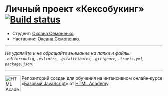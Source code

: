 # Личный проект «Кексобукинг» [![Build status][travis-image]][travis-url]

* Студент: [Оксана Семоненко](https://up.htmlacademy.ru/javascript/9/user/182432).
* Наставник:  [Оксана Семоненко](https://up.htmlacademy.ru/javascript/9/user/182432).

---

_Не удаляйте и не обращайте внимание на папки и файлы:_<br>
_`.editorconfig`, `.eslintrc`, `.gitattributes`, `.gitignore`, `.travis.yml`, `package.json`._

---

<a href="https://htmlacademy.ru/intensive/javascript"><img align="left" width="50" height="50" title="HTML Academy" src="https://up.htmlacademy.ru/static/img/intensive/javascript/logo-for-github.svg"></a>

Репозиторий создан для обучения на интенсивном онлайн‑курсе «[Базовый JavaScript](https://htmlacademy.ru/intensive/javascript)» от [HTML Academy](https://htmlacademy.ru).

[travis-image]: https://travis-ci.org/htmlacademy-javascript/182432-keksobooking.svg?branch=master
[travis-url]: https://travis-ci.org/htmlacademy-javascript/182432-keksobooking
